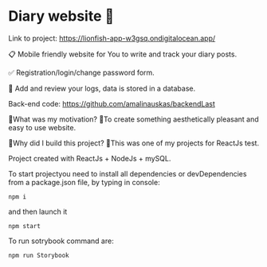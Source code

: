 # Diary website 📰

Link to project: https://lionfish-app-w3gsq.ondigitalocean.app/

📋 Mobile friendly website for You to write and track your diary posts.

✅ Registration/login/change password form.

📌 Add and review your logs, data is stored in a database.

Back-end code: https://github.com/amalinauskas/backendLast

🔹What was my motivation?
🔸To create something aesthetically pleasant and easy to use website.

🔹Why did I build this project?
🔸This was one of my projects for ReactJs test.

Project created with ReactJs + NodeJs + mySQL.

To start projectyou need to install all dependencies or devDependencies from a package.json file, by typing in console:
```
npm i
```
and then launch it
```
npm start
```
To run sotrybook command are:
```
npm run Storybook
```

